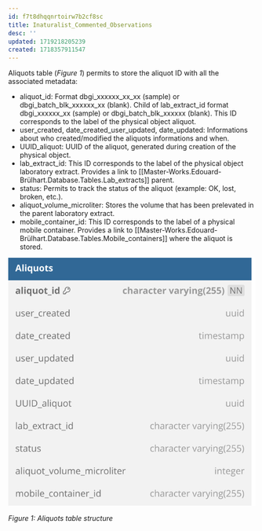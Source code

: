 ```yaml
---
id: f7t8dhqqnrtoirw7b2cf8sc
title: Inaturalist_Commented_Observations
desc: ''
updated: 1719218205239
created: 1718357911547
---
```

Aliquots table (*Figure 1*) permits to store the aliquot ID with all the associated metadata:
- aliquot_id: Format dbgi_xxxxxx_xx_xx (sample) or dbgi_batch_blk_xxxxxx_xx (blank). Child of lab_extract_id format dbgi_xxxxxx_xx (sample) or dbgi_batch_blk_xxxxxx (blank). This ID corresponds to the label of the physical object aliquot.
- user_created, date_created_user_updated, date_updated: Informations about who created/modified the aliquots informations and when.
- UUID_aliquot: UUID of the aliquot, generated during creation of the physical object.
- lab_extract_id: This ID corresponds to the label of the physical object laboratory extract. Provides a link to [[Master-Works.Edouard-Brülhart.Database.Tables.Lab_extracts]] parent.
- status: Permits to track the status of the aliquot (example: OK, lost, broken, etc.).
- aliquot_volume_microliter: Stores the volume that has been prelevated in the parent laboratory extract.
- mobile_container_id: This ID corresponds to the label of a physical mobile container. Provides a link to [[Master-Works.Edouard-Brülhart.Database.Tables.Mobile_containers]] where the aliquot is stored.

![image import](assets/images_bruelhed/aliquots.svg)

*Figure 1: Aliquots table structure*